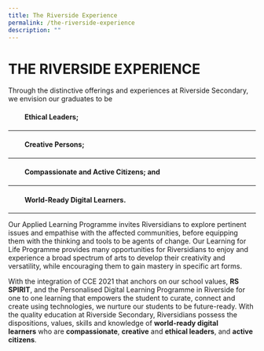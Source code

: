 ```yaml
---
title: The Riverside Experience
permalink: /the-riverside-experience
description: ""
---
```

THE RIVERSIDE EXPERIENCE
========================

  

Through the distinctive offerings and experiences at Riverside Secondary, we envision our graduates to be 

####           Ethical Leaders;  

-----------------------------

####           Creative Persons;   

-------------------------------

####           Compassionate and Active Citizens; and   

----------------------------------------------------

####           World-Ready Digital Learners.
					
---------------------------------------
  

Our Applied Learning Programme invites Riversidians to explore pertinent issues and empathise with the affected communities, before equipping them with the thinking and tools to be agents of change. Our Learning for Life Programme provides many opportunities for Riversidians to enjoy and experience a broad spectrum of arts to develop their creativity and versatility, while encouraging them to gain mastery in specific art forms. 

  

With the integration of CCE 2021 that anchors on our school values, **RS SPIRIT**, and the Personalised Digital Learning Programme in Riverside for one to one learning that empowers the student to curate, connect and create using technologies, we nurture our students to be future-ready. With the quality education at Riverside Secondary, Riversidians possess the dispositions, values, skills and knowledge of **world-ready digital learners** who are **compassionate**, **creative** and **ethical leaders**, and **active citizens**.